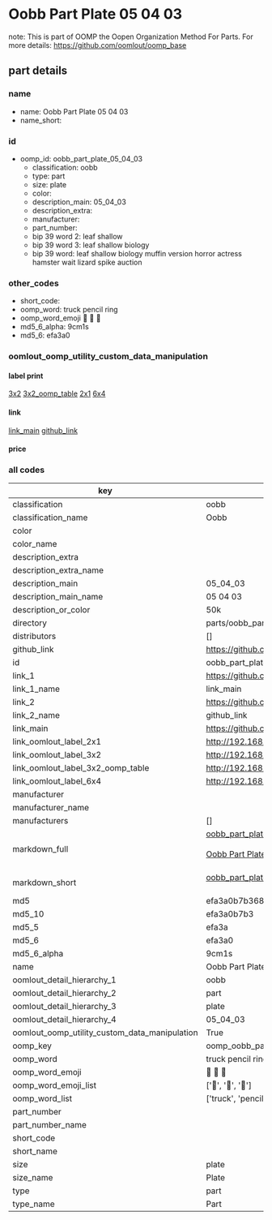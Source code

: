 # Oobb Part Plate 05 04 03  

note: This is part of OOMP the Oopen Organization Method For Parts. For more details: https://github.com/oomlout/oomp_base

##  part details





### name
* name: Oobb Part Plate 05 04 03
* name_short: 
### id
* oomp_id: oobb_part_plate_05_04_03
  * classification: oobb
  * type: part
  * size: plate
  * color: 
  * description_main: 05_04_03
  * description_extra: 
  * manufacturer: 
  * part_number: 
  * bip 39 word 2: leaf shallow
  * bip 39 word 3: leaf shallow biology
  * bip 39 word: leaf shallow biology muffin version horror actress hamster wait lizard spike auction

### other_codes
* short_code: 
* oomp_word: truck pencil ring
* oomp_word_emoji :truck: :pencil: :ring:
* md5_6_alpha: 9cm1s
* md5_6: efa3a0






### oomlout_oomp_utility_custom_data_manipulation
#### label print
[3x2](http://192.168.1.245:1112/?label=oomp%209cm1s)
[3x2_oomp_table](http://192.168.1.107:1112/?label=oomp%209cm1s)
[2x1](http://192.168.1.242:1112/?label=oomp%209cm1s)
[6x4](http://192.168.1.55:1112/?label=oomp%209cm1s)    

#### link

[link_main](https://github.com/oomlout/oomlout_oomp_current_version_messy/tree/main/parts/oobb_part_plate_05_04_03) [github_link](https://github.com/oomlout/oomlout_oomp_part_src/tree/main/parts/oobb_part_plate_05_04_03)                             

#### price







### all codes 
| key | value |  
| --- | --- |  
| classification | oobb |  
| classification_name | Oobb |  
| color |  |  
| color_name |  |  
| description_extra |  |  
| description_extra_name |  |  
| description_main | 05_04_03 |  
| description_main_name | 05 04 03 |  
| description_or_color | 50k |  
| directory | parts/oobb_part_plate_05_04_03 |  
| distributors | [] |  
| github_link | https://github.com/oomlout/oomlout_oomp_part_src/tree/main/parts/oobb_part_plate_05_04_03 |  
| id | oobb_part_plate_05_04_03 |  
| link_1 | https://github.com/oomlout/oomlout_oomp_current_version_messy/tree/main/parts/oobb_part_plate_05_04_03 |  
| link_1_name | link_main |  
| link_2 | https://github.com/oomlout/oomlout_oomp_part_src/tree/main/parts/oobb_part_plate_05_04_03 |  
| link_2_name | github_link |  
| link_main | https://github.com/oomlout/oomlout_oomp_current_version_messy/tree/main/parts/oobb_part_plate_05_04_03 |  
| link_oomlout_label_2x1 | http://192.168.1.242:1112/?label=oomp%209cm1s |  
| link_oomlout_label_3x2 | http://192.168.1.245:1112/?label=oomp%209cm1s |  
| link_oomlout_label_3x2_oomp_table | http://192.168.1.107:1112/?label=oomp%209cm1s |  
| link_oomlout_label_6x4 | http://192.168.1.55:1112/?label=oomp%209cm1s |  
| manufacturer |  |  
| manufacturer_name |  |  
| manufacturers | [] |  
| markdown_full | [oobb_part_plate_05_04_03](https://github.com/oomlout/oomlout_oomp_current_version_messy/tree/main/parts/oobb_part_plate_05_04_03)<br>[](https://github.com/oomlout/oomlout_oomp_current_version_messy/tree/main/parts/oobb_part_plate_05_04_03)<br>[Oobb Part Plate 05 04 03](https://github.com/oomlout/oomlout_oomp_current_version_messy/tree/main/parts/oobb_part_plate_05_04_03)<br><br> |  
| markdown_short | [oobb_part_plate_05_04_03](https://github.com/oomlout/oomlout_oomp_current_version_messy/tree/main/parts/oobb_part_plate_05_04_03)<br><br> |  
| md5 | efa3a0b7b368a059b6f969122cf143f5 |  
| md5_10 | efa3a0b7b3 |  
| md5_5 | efa3a |  
| md5_6 | efa3a0 |  
| md5_6_alpha | 9cm1s |  
| name | Oobb Part Plate 05 04 03 |  
| oomlout_detail_hierarchy_1 | oobb |  
| oomlout_detail_hierarchy_2 | part |  
| oomlout_detail_hierarchy_3 | plate |  
| oomlout_detail_hierarchy_4 | 05_04_03 |  
| oomlout_oomp_utility_custom_data_manipulation | True |  
| oomp_key | oomp_oobb_part_plate_05_04_03 |  
| oomp_word | truck pencil ring |  
| oomp_word_emoji | :truck: :pencil: :ring: |  
| oomp_word_emoji_list | [':truck:', ':pencil:', ':ring:'] |  
| oomp_word_list | ['truck', 'pencil', 'ring'] |  
| part_number |  |  
| part_number_name |  |  
| short_code |  |  
| short_name |  |  
| size | plate |  
| size_name | Plate |  
| type | part |  
| type_name | Part |  
